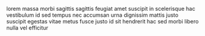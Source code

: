 lorem massa morbi sagittis sagittis feugiat amet suscipit in scelerisque hac
vestibulum id sed tempus nec accumsan urna dignissim mattis justo suscipit
egestas vitae metus fusce justo id sit hendrerit hac sed morbi libero nulla vel
efficitur
